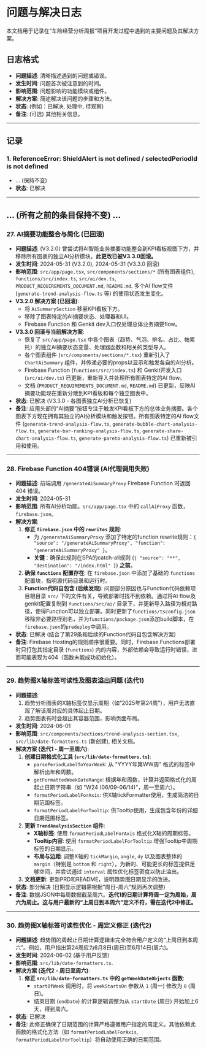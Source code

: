 
# 问题与解决日志

本文档用于记录在“车险经营分析周报”项目开发过程中遇到的主要问题及其解决方案。

## 日志格式
- **问题描述**: 清晰描述遇到的问题或错误。
- **发生时间**: 问题首次被注意到的时间。
- **影响范围**: 问题影响的功能模块或组件。
- **解决方案**: 简述解决该问题的步骤和方法。
- **状态**: (例如：已解决, 处理中, 待观察)
- **备注**: (可选) 其他相关信息。

---

## 记录

### 1. ReferenceError: ShieldAlert is not defined / selectedPeriodId is not defined
- ... (保持不变)
- **状态**: 已解决

---
... (所有之前的条目保持不变) ...
---
### 27. AI摘要功能整合与简化 (已回滚)
- **问题描述**: (V3.2.0) 曾尝试将AI智能业务摘要功能整合到KPI看板视图下方，并移除所有图表的独立AI分析模块。**此更改已被V3.3.0回滚。**
- **发生时间**: 2024-05-31 (V3.2.0), 2024-05-31 (V3.3.0 回滚)
- **影响范围**: `src/app/page.tsx`, `src/components/sections/*` (所有图表组件), `functions/src/index.ts`, `src/ai/dev.ts`, `PRODUCT_REQUIREMENTS_DOCUMENT.md`, `README.md`. 多个AI flow文件 (`generate-trend-analysis-flow.ts` 等) 的使用状态发生变化。
- **V3.2.0 解决方案 (已回滚)**:
    *   将 `AiSummarySection` 移至KPI看板下方。
    *   移除了图表特定的AI摘要状态、处理器和UI。
    *   Firebase Function 和 Genkit dev入口仅处理总体业务摘要flow。
- **V3.3.0 回滚与当前解决方案**:
    *   恢复了 `src/app/page.tsx` 中各个图表（趋势、气泡、排名、占比、帕累托）的独立AI摘要状态变量、处理器函数和相关的类型导入。
    *   各个图表组件 (`src/components/sections/*.tsx`) 重新引入了 `ChartAiSummary` 组件，并传递必要的props以显示和触发各自的AI分析。
    *   Firebase Function (`functions/src/index.ts`) 和 Genkit开发入口 (`src/ai/dev.ts`) 已更新，重新导入并处理所有图表特定的AI flow。
    *   文档 (`PRODUCT_REQUIREMENTS_DOCUMENT.md`, `README.md`) 已更新，反映AI摘要功能现在重新分散到KPI看板和每个独立图表中。
- **状态**: 已解决 (V3.3.0 - 各图表独立AI分析已恢复)
- **备注**: 应用头部的“AI摘要”按钮专注于触发KPI看板下方的总体业务摘要。各个图表下方现在拥有其独立的AI分析模块和触发按钮。所有图表特定的AI flow文件 (`generate-trend-analysis-flow.ts`, `generate-bubble-chart-analysis-flow.ts`, `generate-bar-ranking-analysis-flow.ts`, `generate-share-chart-analysis-flow.ts`, `generate-pareto-analysis-flow.ts`) 已重新被引用和使用。

---
### 28. Firebase Function 404错误 (AI代理调用失败)
- **问题描述**: 前端调用 `/generateAiSummaryProxy` Firebase Function 时返回 404 错误。
- **发生时间**: 2024-05-31
- **影响范围**: 所有AI分析功能。`src/app/page.tsx` 中的 `callAiProxy` 函数，`firebase.json`。
- **解决方案**:
    1.  **修正 `firebase.json` 中的 `rewrites` 规则**:
        *   为 `/generateAiSummaryProxy` 添加了特定的function rewrite规则：`{ "source": "/generateAiSummaryProxy", "function": "generateAiSummaryProxy" }`。
        *   **关键**：确保此规则在SPA的catch-all规则 (`{ "source": "**", "destination": "/index.html" }`) **之前**。
    2.  **确保 `functions` 配置存在**: 在 `firebase.json` 中添加了基础的 `functions` 配置块，指明源代码目录和运行时。
    3.  **Function代码自包含 (后续发现)**: 问题部分原因也与Function代码依赖项目根目录 `src/` 下的文件有关，导致部署时找不到依赖。通过将AI flow及genkit配置复制到 `functions/src/ai/` 目录下，并更新导入路径为相对路径，使得Function可以独立部署。同时更新了`functions/tsconfig.json`移除非必要路径别名，并为`functions/package.json`添加build脚本，在`firebase.json`的`predeploy`中调用。
- **状态**: 已解决 (结合了第29条和后续的Function代码自包含解决方案)
- **备注**: Firebase Hosting的规则顺序很重要。同时，Firebase Functions部署时只打包其指定目录 (`functions`) 内的内容，外部依赖会导致运行时错误，进而可能表现为404（函数未能成功初始化）。

---
### 29. 趋势图X轴标签可读性及图表溢出问题 (迭代1)
- **问题描述**:
    1.  趋势分析图表的X轴标签仅显示周期（如“2025年第24周”），用户无法直观了解该周对应的具体起止日期。
    2.  趋势图表有时会超出其容器范围，影响页面布局。
- **发生时间**: 2024-06-01
- **影响范围**: `src/components/sections/trend-analysis-section.tsx`, `src/lib/date-formatters.ts` (新创建), 相关文档。
- **解决方案 (迭代1 - 周一至周六)**:
    1.  **创建日期格式化工具 (`src/lib/date-formatters.ts`)**:
        *   `parsePeriodLabelToYearWeek`: 从 "YYYY年第WW周" 格式的标签中解析出年和周数。
        *   `getFormattedWeekDateRange`: 根据年和周数，计算并返回格式化的周起止日期字符串（如 "W24 (06/09-06/14)"，周一至周六）。
        *   `formatPeriodLabelForAxis`: 供X轴tickFormatter使用，生成简洁的日期范围标签。
        *   `formatPeriodLabelForTooltip`: 供Tooltip使用，生成包含年份的详细日期范围标签。
    2.  **更新 `TrendAnalysisSection` 组件**:
        *   **X轴标签**: 使用 `formatPeriodLabelForAxis` 格式化X轴的周期标签。
        *   **Tooltip内容**: 使用 `formatPeriodLabelForTooltip` 增强Tooltip中周期标签的日期显示。
        *   **布局与边距**: 调整X轴的 `tickMargin`, `angle`, `dy` 以及图表整体的 `margin`（特别是 `bottom` 和 `right`），为新的、可能更长的标签提供足够空间，并尝试通过 `interval` 属性优化标签密度以防止溢出。
    3.  **文档更新**: 更新PRD和README，说明趋势图日期显示的改进。
- **状态**: 部分解决 (日期显示逻辑需根据“周日-周六”规则再次调整)
- **备注**: 数据JSON中每周数据截至周六。**迭代1的日期计算将周一定为周始，周六为周止。这与用户最新的“上周日到本周六”定义不符，需在迭代2中修正。**

---
### 30. 趋势图X轴标签可读性优化 - 周定义修正 (迭代2)
- **问题描述**: 趋势图的周起止日期计算逻辑未完全符合用户定义的“上周日到本周六”。例如，用户指出第24周应为6月8日(周日)至6月14日(周六)。
- **发生时间**: 2024-06-02 (基于用户反馈)
- **影响范围**: `src/lib/date-formatters.ts`.
- **解决方案 (迭代2 - 周日至周六)**:
    1.  **修正 `src/lib/date-formatters.ts` 中的 `getWeekDateObjects` 函数**:
        *   `startOfWeek` 调用时，将 `weekStartsOn` 参数从 `1` (周一) 修改为 `0` (周日)。
        *   结束日期 (`endDate`) 的计算逻辑调整为从 `startDate` (周日) 开始加上6天，得到周六。
- **状态**: 已解决
- **备注**: 此修正确保了日期范围的计算严格遵循用户指定的周定义。其他依赖此函数的格式化方法（如 `formatPeriodLabelForAxis`, `formatPeriodLabelForTooltip`）将自动使用正确的日期范围。
